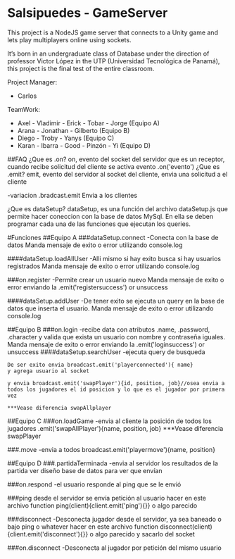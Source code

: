 # Salsipuedes - GameServer
This project is a NodeJS game server that connects to a Unity game and lets play multiplayers online using sockets.

It’s born in an undergraduate class of Database under the direction of professor Victor López in the UTP (Universidad
Tecnológica de Panamá), this project is the final test of the entire classroom. 

Project Manager:
* Carlos

TeamWork:
* Axel - Vladimir - Erick - Tobar - Jorge		(Equipo A)
* Arana - Jonathan - Gilberto				(Equipo B)
* Diego - Troby - Yanys				(Equipo C)
* Karan - Ibarra - Good - Pinzón - Yi			(Equipo D)					

##FAQ
¿Que es .on?
on, evento del socket del servidor que es un receptor, cuando recibe solicitud del cliente se activa evento .on('evento')
¿Que es .emit?
emit, evento del servidor al socket del cliente, envia una solicitud a el cliente

-variacion .bradcast.emit
Envia a los clientes

¿Que es dataSetup?
dataSetup, es una función del archivo dataSetup.js que permite hacer coneccion con la base de datos MySql.
En ella se deben programar cada una de las funciones que ejecutan los queries.


#Funciones
##Equipo A
###dataSetup.connect
	-Conecta con la base de datos
	Manda mensaje de exito o error utilizando console.log

####dataSetup.loadAllUser
	-Alli mismo si hay exito busca si hay usuarios registrados
	Manda mensaje de exito o error utilizando console.log

###on.register
        -Permite crear un usuario nuevo
Manda mensaje de exito o error enviando la .emit('registersuccess') or unsuccess

####dataSetup.addUser
	-De tener exito se ejecuta un query en la base de datos que inserta el usuario.
	Manda mensaje de exito o error utilizando console.log


##Equipo B
###on.login
    -recibe data con atributos .name, .password, .character y valida que exista un usuario con nombre y contraseña iguales.
Manda mensaje de exito o error enviando la .emit('loginsuccess') or unsuccess
####dataSetup.searchUser
	-ejecuta query de busqueda

    De ser exito envia broadcast.emit('playerconnected'){ name}
    y agrega usuario al socket

    y envia broadcast.emit('swapPlayer'){id, position, job}//osea envia a todos los jugadores el id posicion y lo que es el jugador por primera vez

    ***Vease diferencia swapAllplayer


##Equipo C
###on.loadGame
    -envia al cliente la posición de todos los jugadores .emit('swapAllPlayer'){name, position, job}
    ***Vease diferencia swapPlayer

###.move
    -envia a todos broadcast.emit('playermove'){name, position}


##Equipo D
###.partidaTerminada
    -envia al servidor los resultados de la partida
    ver diseño base de datos para ver que envían

###on.respond
    -el usuario responde al ping que se le envió

###ping
    desde el servidor se envía petición al usuario hacer en este archivo function ping(client){client.emit('ping'){}} o algo parecido

###disconnect
    -Desconecta jugador desde el servidor, ya sea baneado o bajo ping o whatever
    hacer en este archivo function disconnect(client){client.emit('disconnect'){}} o algo parecido y sacarlo del socket

###on.disconnect
    -Desconecta al jugador por petición del mismo usuario



